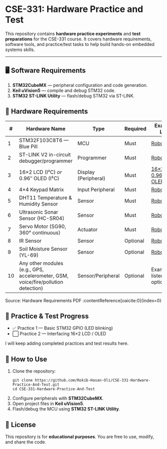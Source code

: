 
<body>

  <h1>CSE-331: Hardware Practice and Test</h1>
  <p>
    This repository contains <strong>hardware practice experiments</strong> and <strong>test preparations</strong> for the CSE-331 course. 
    It covers hardware requirements, software tools, and practice/test tasks to help build hands-on embedded systems skills.
  </p>

  <hr />

  <h2>🖥️ Software Requirements</h2>
  <ol>
    <li><strong>STM32CubeMX</strong> — peripheral configuration and code generation.</li>
    <li><strong>Keil uVision5</strong> — compile and debug STM32 code.</li>
    <li><strong>STM32 ST-LINK Utility</strong> — flash/debug STM32 via ST-LINK.</li>
  </ol>

  <h2>🔧 Hardware Requirements</h2>
  <table>
    <thead>
      <tr>
        <th>#</th>
        <th>Hardware Name</th>
        <th>Type</th>
        <th>Required</th>
        <th>Example Link</th>
      </tr>
    </thead>
    <tbody>
      <tr>
        <td>1</td>
        <td>STM32F103C8T6 — Blue Pill</td>
        <td>MCU</td>
        <td><span class="badge">Must</span></td>
        <td><a href="https://store.roboticsbd.com/arduino-bangladesh/350-stm32f103c8t6-blue-pill-development-board-robotics-bangladesh.html">RoboticsBD</a></td>
      </tr>
      <tr>
        <td>2</td>
        <td>ST-LINK V2 in-circuit debugger/programmer</td>
        <td>Programmer</td>
        <td><span class="badge">Must</span></td>
        <td><a href="https://store.roboticsbd.com/programmer/1102-st-link-stlink-st-link-v2-mini-stm8-stm32-simulator-download-programmer-robotics-bangladesh.html">RoboticsBD</a></td>
      </tr>
      <tr>
        <td>3</td>
        <td>16×2 LCD (I²C) <em>or</em> 0.96″ OLED (I²C)</td>
        <td>Display (Peripheral)</td>
        <td><span class="badge">Must</span></td>
        <td>
          <a href="https://store.roboticsbd.com/arduino-shield-module/1349-16x2-serial-lcd-module-display-for-arduino-assembled-robotics-bangladesh.html">16×2 LCD</a> /
          <a href="https://store.roboticsbd.com/arduino-shield-module/1328-096-inch-i2c-oled-display-white-robotics-bangladesh.html">0.96″ OLED</a>
        </td>
      </tr>
      <tr>
        <td>4</td>
        <td>4×4 Keypad Matrix</td>
        <td>Input Peripheral</td>
        <td><span class="badge">Must</span></td>
        <td><a href="https://store.roboticsbd.com/arduino-shield-module/986-4x4-keypad-16-key-matrix-membrane-type-robotics-bangladesh.html">RoboticsBD</a></td>
      </tr>
      <tr>
        <td>5</td>
        <td>DHT11 Temperature &amp; Humidity Sensor</td>
        <td>Sensor</td>
        <td><span class="badge">Must</span></td>
        <td><a href="https://store.roboticsbd.com/sensors/2654-dht11-temperature-and-humidity-sensor-module-robotics-bangladesh.html">RoboticsBD</a></td>
      </tr>
      <tr>
        <td>6</td>
        <td>Ultrasonic Sonar Sensor (HC-SR04)</td>
        <td>Sensor</td>
        <td><span class="badge">Must</span></td>
        <td><a href="https://store.roboticsbd.com/sensors/22-ultrasonic-sonar-sensor-hc-sr04-robotics-bangladesh.html">RoboticsBD</a></td>
      </tr>
      <tr>
        <td>7</td>
        <td>Servo Motor (SG90, 360° continuous)</td>
        <td>Actuator</td>
        <td><span class="badge">Must</span></td>
        <td><a href="https://store.roboticsbd.com/motor/2450-servo-motor-micro-sg90-360-degree-continuous-rotation-robotics-bangladesh.html">RoboticsBD</a></td>
      </tr>
      <tr>
        <td>8</td>
        <td>IR Sensor</td>
        <td>Sensor</td>
        <td><span class="badge badge-optional">Optional</span></td>
        <td><a href="https://store.roboticsbd.com/sensors/685-infrared-obstacle-avoidance-ir-sensor-module-robotics-bangladesh.html">RoboticsBD</a></td>
      </tr>
      <tr>
        <td>9</td>
        <td>Soil Moisture Sensor (YL-69)</td>
        <td>Sensor</td>
        <td><span class="badge badge-optional">Optional</span></td>
        <td><a href="https://store.roboticsbd.com/sensors/145-yl-69-soil-hygrometer-humidity-soil-moisture-detection-sensor-robotics-bangladesh.html">RoboticsBD</a></td>
      </tr>
      <tr>
        <td>10</td>
        <td>Any other modules (e.g., GPS, accelerometer, GSM, voice/fire/pollution detection)</td>
        <td>Sensor/Peripheral</td>
        <td><span class="badge badge-optional">Optional</span></td>
        <td><span class="muted">Examples listed as options</span></td>
      </tr>
    </tbody>
  </table>

  <p class="footnote">
    Source: Hardware Requirements PDF :contentReference[oaicite:0]{index=0}
  </p>

  <h2>📝 Practice &amp; Test Progress</h2>
  <ul class="checklist">
    <li>✅ Practice 1 — Basic STM32 GPIO (LED blinking)</li>
    <li>⬜ Practice 2 — Interfacing 16×2 LCD / OLED</li>
  </ul>
  <p class="muted">I will keep adding completed practices and test results here.</p>

  <h2>🚀 How to Use</h2>
  <ol>
    <li>Clone the repository:
      <pre><code>git clone https://github.com/Rokib-Hasan-Oli/CSE-331-Hardware-Practice-And-Test.git
cd CSE-331-Hardware-Practice-And-Test</code></pre>
    </li>
    <li>Configure peripherals with <strong>STM32CubeMX</strong>.</li>
    <li>Open project files in <strong>Keil uVision5</strong>.</li>
    <li>Flash/debug the MCU using <strong>STM32 ST-LINK Utility</strong>.</li>
  </ol>

  <h2>📖 License</h2>
  <p>
    This repository is for <strong>educational purposes</strong>. You are free to use, modify, and share the code.
  </p>

</body>
</html>

